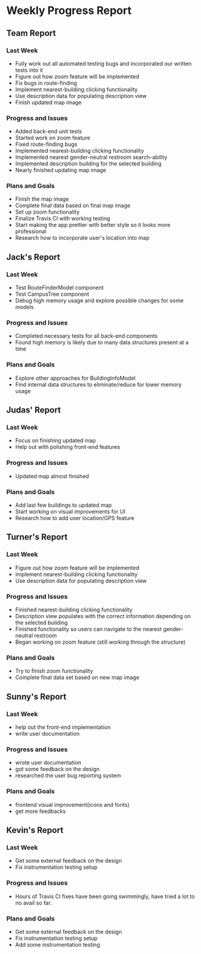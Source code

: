# Weekly Progress Report
## Team Report
### Last Week
* Fully work out all automated testing bugs and incorporated our written tests into it
* Figure out how zoom feature will be implemented
* Fix bugs in route-finding
* Implement nearest-building clicking functionality
* Use description data for populating description view
* Finish updated map image
### Progress and Issues
* Added back-end unit tests
* Started work on zoom feature
* Fixed route-finding bugs
* Implemented nearest-building clicking functionality
* Implemented nearest gender-neutral restroom search-ability
* Implemented description building for the selected building
* Nearly finished updating map image
### Plans and Goals
* Finish the map image
* Complete final data based on final map image
* Set up zoom functionality
* Finalize Travis CI with working testing
* Start making the app prettier with better style so it looks more professional
* Research how to incorporate user's location into map
## Jack's Report
### Last Week
* Test RouteFinderModel component
* Test CampusTree component
* Debug high memory usage and explore possible changes for some models
### Progress and Issues
* Completed necessary tests for all back-end components
* Found high memory is likely due to many data structures present at a time
### Plans and Goals
* Explore other approaches for BuildingInfoModel
* Find internal data structures to eliminate/reduce for lower memory usage
## Judas' Report
### Last Week
* Focus on finishing updated map
* Help out with polishing front-end features
### Progress and Issues
* Updated map almost finished
### Plans and Goals
* Add last few buildings to updated map
* Start working on visual improvements for UI
* Research how to add user location/GPS feature
## Turner's Report
### Last Week
* Figure out how zoom feature will be implemented
* Implement nearest-building clicking functionality
* Use description data for populating description view
### Progress and Issues
* Finished nearest-building clicking functionality
* Description view populates with the correct information depending on the selected building
* Finished functionality so users can navigate to the nearest gender-neutral restroom
* Began working on zoom feature (still working through the structure)
### Plans and Goals
* Try to finish zoom functionality
* Complete final data set based on new map image
## Sunny's Report
### Last Week
* help out the front-end implementation
* write user documentation
### Progress and Issues
* wrote user documentation
* got some feedback on the design 
* researched the user bug reporting system
### Plans and Goals
* frontend visual improvement(icons and fonts)
* get more feedbacks
## Kevin's Report
### Last Week
* Get some external feedback on the design
* Fix instrumentation testing setup
### Progress and Issues
* Hours of Travis CI fixes have been going swimmingly, have tried a lot to no avail so far.
### Plans and Goals
* Get some external feedback on the design
* Fix instrumentation testing setup
* Add some instrumentation testing
